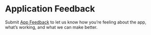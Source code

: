 # Application Feedback

Submit [App Feedback](https://form.asana.com/?d=1107920631423484\&k=QipQafA-VqMyE4VOj0FjYA) to let us know how you’re feeling about the app, what’s working, and what we can make better.
